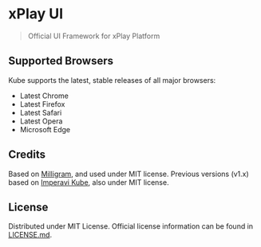 # xPlay UI

> Official UI Framework for xPlay Platform

## Supported Browsers

Kube supports the latest, stable releases of all major browsers:

- Latest Chrome
- Latest Firefox
- Latest Safari
- Latest Opera
- Microsoft Edge

## Credits

Based on [Milligram](https://milligram.io), and used under MIT license.
Previous versions (v1.x) based on [Imperavi Kube](https://imperavi.com/kube), also under MIT license.

## License

Distributed under MIT License.
Official license information can be found in [LICENSE.md](LICENSE.md).
